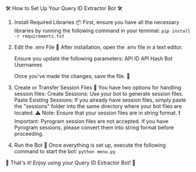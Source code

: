 🛠️ How to Set Up Your Query ID Extractor Bot 🛠️

1) Install Required Libraries 📦
   First, ensure you have all the necessary libraries by running the following command in your terminal:
   `pip install -r requirements.txt`

3) Edit the .env File 📝
   After installation, open the .env file in a text editor.
   
   Ensure you update the following parameters:
   API ID
   API Hash
   Bot Usernames
   
   Once you've made the changes, save the file. 💾
   
5) Create or Transfer Session Files 📂
   You have two options for handling session files:
   Create Sessions: Use your bot to generate session files.
   Paste Existing Sessions: If you already have session files, simply paste the "sessions" folder into the same directory where your bot files are located.
   ⚠️ Note: Ensure that your session files are in string format.
   ❗ Important: Pyrogram session files are not accepted. If you have Pyrogram sessions, please convert them into string format before proceeding.

6) Run the Bot 🚀
   Once everything is set up, execute the following command to start the bot:
   `python menu.py`
   
🎉 That's it! Enjoy using your Query ID Extractor Bot! 🎉
